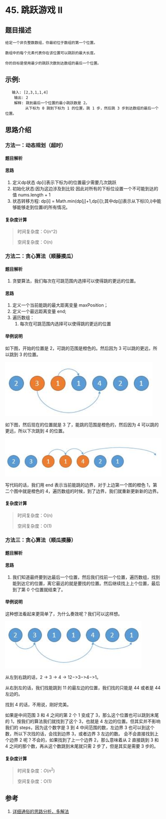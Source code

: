 # 45. 跳跃游戏 II

## 题目描述

    给定一个非负整数数组，你最初位于数组的第一个位置。

    数组中的每个元素代表你在该位置可以跳跃的最大长度。

    你的目标是使用最少的跳跃次数到达数组的最后一个位置。

## 示例:
```
   输入: [2,3,1,1,4]
    输出: 2
    解释: 跳到最后一个位置的最小跳跃数是 2。
         从下标为 0 跳到下标为 1 的位置，跳 1 步，然后跳 3 步到达数组的最后一个位置。
```

## 思路介绍

### 方法一：动态规划（超时）

#### 题目解析


#### 思路

1. 定义dp状态 dp[i]表示下标为i的位置最少需要几次跳跃
2. 初始化状态:因为这边涉及到比较 因此对所有的下标位设置一个不可能到达的值 nums.length + 1
3. 状态转移方程: dp[i] = Math.min(dp[j]+1,dp[i]);其中dp[j]表示从下标[0,i)中能够能够走到位置i的所有情况。

#### 复杂度计算

> 时间复杂度：O(n^2)
>  
> 空间复杂度：O(n)

### 方法二：贪心算法（顺藤摸瓜）

#### 题目解析

1. 贪婪算法，我们每次在可跳范围内选择可以使得跳的更远的位置。

#### 思路

1. 定义一个当前能跳的最大距离变量 maxPosition；
2. 定义一个最远距离变量 end;
3. 遍历数组：
   1. 每次在可跳范围内选择可以使得跳的更远的位置

#### 举例说明

如下图，开始的位置是 2，可跳的范围是橙色的。然后因为 3 可以跳的更远，所以跳到 3 的位置。

![](img/1.png)

如下图，然后现在的位置就是 3 了，能跳的范围是橙色的，然后因为 4 可以跳的更远，所以下次跳到 4 的位置。

![](img/2.png)

写代码的话，我们用 end 表示当前能跳的边界，对于上边第一个图的橙色 1，第二个图中就是橙色的 4，遍历数组的时候，到了边界，我们就重新更新新的边界。
   
#### 复杂度计算

> 时间复杂度：O(n)
>  
> 空间复杂度：O(1)

### 方法三：贪心算法（顺瓜摸藤）

#### 题目解析


#### 思路

1. 我们知道最终要到达最后一个位置，然后我们找前一个位置，遍历数组，找到能到达它的位置，离它最远的就是要找的位置。然后继续找上上个位置，最后到了第 0 个位置就结束了。


#### 举例说明

这种想法看起来更简单了，为什么奏效呢？我们可以这样想。

![](img/3.png)

从左到右跳的话，2 -> 3 -> 4 -> 12−>3−>4−>1。

从右到左的话，我们找能跳到 11 的最左边的位置，我们找的只能是 44 或者是 44 左边的。

找到 4 的话，不用说，刚好完美。

如果是中间范围 3 和 4 之间的第 2 个 1 变成了 3，那么这个位置也可以跳到末尾的 1，按我们的算法我们就找到了这个 3，也就是 4 左边的位置。但其实并不影响我们的 steps，因为这个数字是 3 到 4 中间范围的数，左边界 3 也可以到这个数，所以下次找的话，会找到边界 3，或者边界 3 左边的数。 会不会直接找到上个边界 2 呢？不会的，如果找到了上一个边界 2，那么意味着从 2 直接跳到 3 和 4 之间的那个数，再从这个数跳到末尾就只需 2 步了，但是其实是需要 3 步的。
   
#### 复杂度计算

> 时间复杂度：$O(n^2)$
>  
> 空间复杂度：O(1)

## 参考

1. [详细通俗的思路分析，多解法](https://leetcode-cn.com/problems/jump-game-ii/solution/xiang-xi-tong-su-de-si-lu-fen-xi-duo-jie-fa-by-10/)